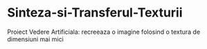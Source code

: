 # Sinteza-si-Transferul-Texturii
Proiect Vedere Artificiala: recreeaza o imagine folosind o textura de dimensiuni mai mici
